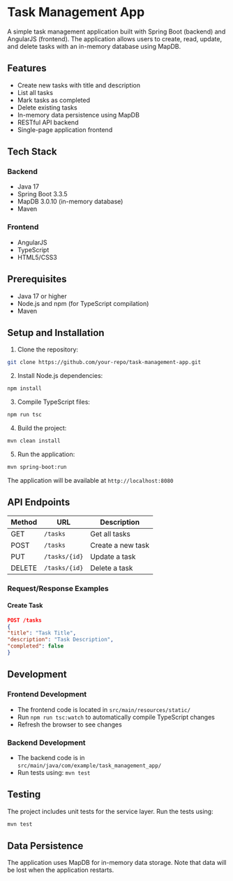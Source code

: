 # Task Management App

A simple task management application built with Spring Boot (backend) and AngularJS (frontend). The application allows users to create, read, update, and delete tasks with an in-memory database using MapDB.

## Features

- Create new tasks with title and description
- List all tasks
- Mark tasks as completed
- Delete existing tasks
- In-memory data persistence using MapDB
- RESTful API backend
- Single-page application frontend

## Tech Stack

### Backend
- Java 17
- Spring Boot 3.3.5
- MapDB 3.0.10 (in-memory database)
- Maven

### Frontend
- AngularJS
- TypeScript
- HTML5/CSS3

## Prerequisites

- Java 17 or higher
- Node.js and npm (for TypeScript compilation)
- Maven

## Setup and Installation

1. Clone the repository:
```bash
git clone https://github.com/your-repo/task-management-app.git
```
2. Install Node.js dependencies: 
```bash
npm install
```
3. Compile TypeScript files: 
```bash
npm run tsc
```
4. Build the project: 
```bash
mvn clean install
```
5. Run the application: 
```bash
mvn spring-boot:run
```

The application will be available at `http://localhost:8080`

## API Endpoints

| Method | URL | Description |
|--------|-----|-------------|
| GET | `/tasks` | Get all tasks |
| POST | `/tasks` | Create a new task |
| PUT | `/tasks/{id}` | Update a task |
| DELETE | `/tasks/{id}` | Delete a task |

### Request/Response Examples

#### Create Task
```json
POST /tasks
{
"title": "Task Title",
"description": "Task Description",
"completed": false
}
```

## Development

### Frontend Development
- The frontend code is located in `src/main/resources/static/`
- Run `npm run tsc:watch` to automatically compile TypeScript changes
- Refresh the browser to see changes

### Backend Development
- The backend code is in `src/main/java/com/example/task_management_app/`
- Run tests using: `mvn test`

## Testing

The project includes unit tests for the service layer. Run the tests using:
```bash
mvn test
```

## Data Persistence

The application uses MapDB for in-memory data storage. Note that data will be lost when the application restarts.